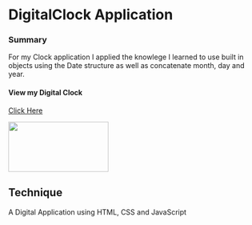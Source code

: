 # DigitalClock Application

### Summary
For my Clock application I applied the knowlege I learned to use built in objects using the Date structure as well as concatenate month, day and year. 

#### View my Digital Clock
[Click Here](https://graceec.github.io/DigitalClock/)


<img src ="language.png" width="200" height="100">


## Technique
A Digital Application using HTML, CSS and JavaScript
